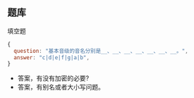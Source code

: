 ## 题库

填空题
```js
{
  question: "基本音级的音名分别是__、__、__、__、__、__、__。",
  answer: "c|d|e|f|g|a|b",
}
```

- 答案，有没有加密的必要?
- 答案，有别名或者大小写问题。
